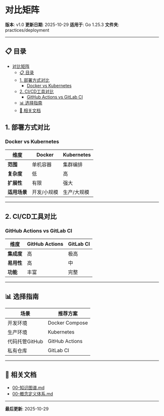 # 对比矩阵

**版本**: v1.0
**更新日期**: 2025-10-29
**适用于**: Go 1.25.3
**文件夹**: practices/deployment

---

## 📋 目录

- [对比矩阵](#对比矩阵)
  - [📋 目录](#-目录)
  - [1. 部署方式对比](#1-部署方式对比)
    - [Docker vs Kubernetes](#docker-vs-kubernetes)
  - [2. CI/CD工具对比](#2-cicd工具对比)
    - [GitHub Actions vs GitLab CI](#github-actions-vs-gitlab-ci)
  - [📊 选择指南](#-选择指南)
  - [🔗 相关文档](#-相关文档)

## 1. 部署方式对比

### Docker vs Kubernetes

| 维度 | Docker | Kubernetes |
|------|--------|-----------|
| **范围** | 单机容器 | 集群编排 |
| **复杂度** | 低 | 高 |
| **扩展性** | 有限 | 强大 |
| **适用场景** | 开发/小规模 | 生产/大规模 |

---

## 2. CI/CD工具对比

### GitHub Actions vs GitLab CI

| 维度 | GitHub Actions | GitLab CI |
|------|---------------|-----------|
| **集成度** | 高 | 极高 |
| **易用性** | 高 | 中 |
| **功能** | 丰富 | 完整 |

---

## 📊 选择指南

| 场景 | 推荐方案 |
|------|---------|
| 开发环境 | Docker Compose |
| 生产环境 | Kubernetes |
| 代码托管GitHub | GitHub Actions |
| 私有仓库 | GitLab CI |

---

## 🔗 相关文档

- [00-知识图谱.md](./00-知识图谱.md)
- [00-概念定义体系.md](./00-概念定义体系.md)

---

**最后更新**: 2025-10-29
